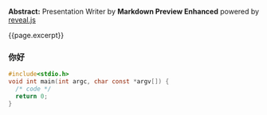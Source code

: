 
**Abstract:** Presentation Writer by **Markdown Preview Enhanced**
powered by [reveal.js](https://github.com/hakimel/reveal.js)

{{page.excerpt}}

### 你好
```c
#include<stdio.h>
void int main(int argc, char const *argv[]) {
  /* code */
  return 0;
}

```
